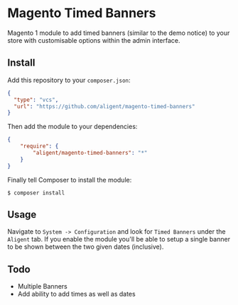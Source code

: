 # Magento Timed Banners

Magento 1 module to add timed banners (similar to the demo notice) to your store
with customisable options within the admin interface.

## Install

Add this repository to your `composer.json`:

```json
{
  "type": "vcs",
  "url": "https://github.com/aligent/magento-timed-banners"
}
```

Then add the module to your dependencies:

```json
{
    "require": {
        "aligent/magento-timed-banners": "*"
    }
}
```

Finally tell Composer to install the module:

    $ composer install
    
## Usage

Navigate to `System -> Configuration` and look for `Timed Banners` under the `Aligent` tab. If you enable
the module you'll be able to setup a single banner to be shown between the two given dates (inclusive).

## Todo

- Multiple Banners
- Add ability to add times as well as dates